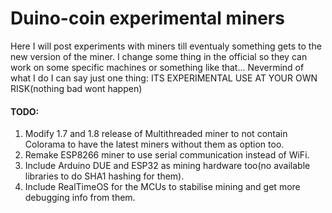 # Duino-coin experimental miners

Here I will post experiments with miners till eventualy something gets to the new version of the miner. I change some thing in the official
so they can work on some specific machines or something like that... Nevermind of what I do I can say just one thing: 
ITS EXPERIMENTAL USE AT YOUR OWN RISK(nothing bad wont happen)

#### TODO: #
1. Modify 1.7 and 1.8 release of Multithreaded miner to not contain Colorama to have the latest miners without them as option too.
2. Remake ESP8266 miner to use serial communication instead of WiFi.
3. Include Arduino DUE and ESP32 as mining hardware too(no available libraries to do SHA1 hashing for them).
4. Include RealTimeOS for the MCUs to stabilise mining and get more debugging info from them.
